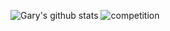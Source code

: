 
<!--
**Gary-Deeplearning/Gary-Deeplearning** is a ✨ _special_ ✨ repository because its `README.md` (this file) appears on your GitHub profile.

Here are some ideas to get you started:

- 🔭 I’m currently working on ...
- 🌱 I’m currently learning ...
- 👯 I’m looking to collaborate on ...
- 🤔 I’m looking for help with ...
- 💬 Ask me about ...
- 📫 How to reach me: ...
- 😄 Pronouns: ...
- ⚡ Fun fact: ...
-->
	
![Gary's github stats](https://github-readme-stats.vercel.app/api?username=Gary-Deeplearning&show_icons=true&hide_border=true)
![competition](https://road-to-kaggle-grandmaster.vercel.app/api/badges/garybios/competition/light)
